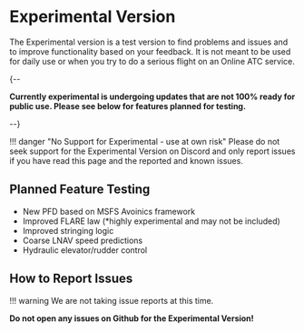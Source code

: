 # Experimental Version

The Experimental version is a test version to find problems and issues and to improve functionality based on your feedback. It is not meant to be used for daily use or when you try to do a serious flight on an Online ATC service.

{--

**Currently experimental is undergoing updates that are not 100% ready for public use. Please see below for features planned for testing.**

--}

!!! danger "No Support for Experimental - use at own risk"
    Please do not seek support for the Experimental Version on Discord and only report issues if you have read this page and the reported and known issues.

## Planned Feature Testing

- New PFD based on MSFS Avoinics framework
- Improved FLARE law (*highly experimental and may not be included)
- Improved stringing logic
- Coarse LNAV speed predictions
- Hydraulic elevator/rudder control

## How to Report Issues

!!! warning
    We are not taking issue reports at this time.

<!--
!!! warning
    Please read the above Known Issues list and also use the search of  Discord to see if your issue has already been reported.

At this time please only report issues via our Discord channel thread:

 [Experimental - Issue Reports [NO SUPPORT]](https://discord.com/channels/738864299392630914/926586416820011098/926592547059531866){target=new .md-button}

Do not expect support or immediate solutions for your issues. We will collect all issues and fix and improve continuously.

-->

**Do not open any issues on Github for the Experimental Version!**

<!--### Download and Install

See [Installation Guide](../installation.md#downloads).

-->